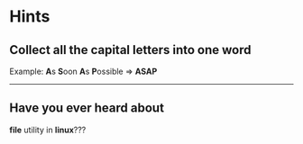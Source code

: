 # Hints
## Collect all the capital letters into one word
Example: **A**s **S**oon **A**s **P**ossible => **ASAP**

---

## Have you ever heard about
**file** utility in **linux**???
